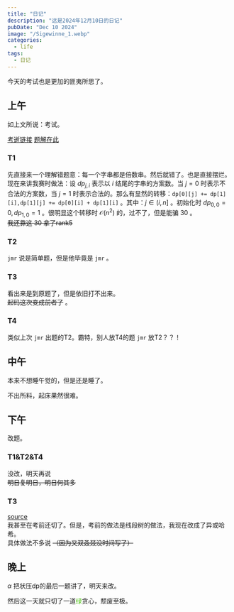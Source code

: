 ```yaml
---
title: "日记"
description: "这是2024年12月10日的日记"
pubDate: "Dec 10 2024"
image: "/Sigewinne_1.webp"
categories:
  - life
tags:
  - 日记
---
```


今天的考试也是更加的匪夷所思了。

## 上午
如上文所说：考试。

<a href = "https://local.cwoi.com.cn:8443/contest/C0663" target = "_blank">考逝链接</a> <a href = "https://gitee.com/ybz2010/OI/raw/main/exam/2024-12-10/1210%20C%E7%BB%84%E9%A2%98%E8%A7%A3.pdf" target = "_blank">题解在此</a>

### T1
先直接来一个理解错题意：每一个字串都是倍数串。然后就错了。也是直接摆烂。  
现在来讲我赛时做法：设 $dp_{j,i}$ 表示以 $i$ 结尾的字串的方案数。当 $j = 0$ 时表示不合法的方案数，当 $j = 1$ 时表示合法的。那么有显然的转移：`dp[0][j] += dp[1][i],dp[1][j] += dp[0][i] + dp[1][i]` 。其中：$j \in (i,n]$ 。初始化时 $dp_{0,0} = 0,dp_{1,0} = 1$ 。很明显这个转移时 $\mathcal{O}(n^2)$ 的，过不了，但是能骗 $30$ 。  
~~我还靠这 $30$ 拿了rank5~~

### T2
`jmr` 说是简单题，但是他毕竟是 `jmr` 。

### T3
看出来是到原题了，但是依旧打不出来。  
~~起码这次变成前者了~~ 。

### T4
类似上次 `jmr` 出题的T2。霸特，别人放T4的题 `jmr` 放T2？？！

## 中午
本来不想睡午觉的，但是还是睡了。

不出所料，起床果然很难。

## 下午
改题。

### T1&T2&T4
没改，明天再说  
~~明日复明日，明日何其多~~

### T3
<a href = "http://codeforces.com/problemset/problem/1996/G" target = "_blank">source</a>  
我甚至在考前还切了。但是，考前的做法是线段树的做法，我现在改成了异或哈希。  
具体做法不多说 ~~（因为又双叒叕没时间写了）~~

## 晚上

$\alpha$ 把状压dp的最后一题讲了，明天来改。

然后这一天就只切了一道<font color = "#52C41A">绿</font>贪心，颓废至极。